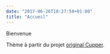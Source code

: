```yaml
---
date: "2017-06-26T18:27:58+01:00"
title: "Accueil"
---
```


Bienvenue 

Thème à partir du projet [original Cupper](https://github.com/ThePacielloGroup/cupper).
